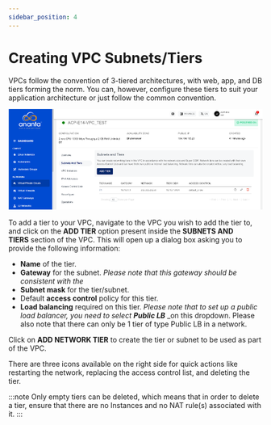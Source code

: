 ```yaml
---
sidebar_position: 4
---
```

# Creating VPC Subnets/Tiers

VPCs follow the convention of 3-tiered architectures, with web, app, and DB tiers forming the norm. You can, however, configure these tiers to suit your application architecture or just follow the common convention.

![Creating VPC Subnets/Tiers](img/VPCSubnets1.png)

To add a tier to your VPC, navigate to the VPC you wish to add the tier to, and click on the **ADD TIER** option present inside the **SUBNETS AND TIERS** section of the VPC. This will open up a dialog box asking you to provide the following information:

- **Name** of the tier.
- **Gateway** for the subnet. _Please note that this gateway should be consistent with the_ 
- **Subnet mask** for the tier/subnet.
- Default **access control** policy for this tier.
- **Load balancing** required on this tier. _Please note that to set up a public load balancer, you need to select_ **_Public LB_** _on this dropdown. Please also note that there can only be 1 tier of type Public LB in a network.

Click on **ADD NETWORK TIER** to create the tier or subnet to be used as part of the VPC.

There are three icons available on the right side for quick actions like restarting the network, replacing the access control list, and deleting the tier.

:::note
Only empty tiers can be deleted, which means that in order to delete a tier, ensure that there are no Instances and no NAT rule(s) associated with it.
:::


